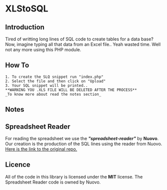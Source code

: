 # XLStoSQL

## Introduction
Tired of writting long lines of SQL code to create tables for a data base? Now, imagine typing all that data from an Excel file.. Yeah wasted time. Well not any more using this PHP module.

## How To
	1. To create the SLQ snippet run "index.php"
	2. Select the file and then click on "Upload"
	3. Your SQL snippet will be printed..
	**WARNING YOU .XLS FILE WILL BE DELETED AFTER THE PROCESS**
	_To know more about read the notes section_

## Notes

## Spreadsheet Reader
For reading the spreadsheet we use the __*"spreadsheet-reader"*__ by __Nuovo__. Our creation is the production of the SQL lines using the reader from Nuovo. [Here is the link to the original repo.](https://github.com/nuovo/spreadsheet-reader)

## Licence

All of the code in this library is licensed under the **MIT** license. The Spreadsheet Reader code is owned by Nuovo.